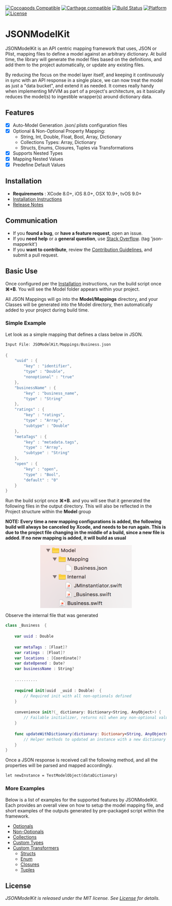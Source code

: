 
[![Cocoapods Compatible](https://img.shields.io/badge/pod-1.0.0-blue.svg)](https://cocoapods.org/)
[![Carthage compatible](https://img.shields.io/badge/Carthage-compatible-4BC51D.svg?style=flat)](https://github.com/Carthage/Carthage)
[![Build Status](https://travis-ci.org/AntonTheDev/JSONModelKit.svg?branch=dev)](https://travis-ci.org/AntonTheDev/JSONModelKit)
[![Platform](https://img.shields.io/badge/platform-ios%20%7C%20osx%20%7C%20tvos%20%7C%20watchos-lightgrey.svg)](https://github.com/AntonTheDev/JSONModelKit/)
[![License](https://img.shields.io/badge/license-MIT-343434.svg)](https://github.com/AntonTheDev/JSONModelKit/)


# JSONModelKit

JSONModelKit is an API centric mapping framework that uses, JSON or Plist, mapping files to define a model against an arbitrary dictionary. At build time, the library will generate the model files based on the definitions, and add them to the project automatically, or update any existing files.

By reducing the focus on the model layer itself, and keeping it continuously in sync with an API response in a single place, we can now treat the model as just a "data bucket", and extend it as needed. It comes really handy when implementing MVVM as part of a project's architecture, as it basically reduces the model(s) to ingestible wrapper(s) around dictionary data.

## Features

- [X] Auto-Model Generation .json/.plists configuration files
- [X] Optional & Non-Optional Property Mapping:
	* String, Int, Double, Float, Bool, Array, Dictionary
	* Collections Types: Array, Dictionary
	* Structs, Enums, Closures, Tuples via Transformations
- [X] Supports Nested Types
- [X] Mapping Nested Values
- [X] Predefine Default Values

## Installation

* **Requirements** : XCode 8.0+, iOS 8.0+, OSX 10.9+, tvOS 9.0+
* [Installation Instructions](/documentation/installation.md)
* [Release Notes](/documentation/changelog.md)

## Communication

- If you **found a bug**, or **have a feature request**, open an issue.
- If you **need help** or a **general question**, use [Stack Overflow](http://stackoverflow.com/questions/tagged/json-mapperkit). (tag 'json-mapperkit')
- If you **want to contribute**, review the [Contribution Guidelines](/Documentation/CONTRIBUTING.md), and submit a pull request.

## Basic Use

Once configured per the [Installation](/documentation/installation.md) instructions, run the build script once **⌘+B**. You will see the Model folder appears within your project.


All JSON Mappings will go into the **Model/Mappings** directory, and your Classes will be generated into the Model directory, then automatically added to your project during build time.

### Simple Example

Let look as a simple mapping that defines a class below in JSON.

```swift
Input File: JSOModelKit/Mappings/Business.json

{
    "uuid" : {
        "key" : "identifier",
        "type" : "Double",
        "nonoptional" : "true"
    },
    "businessName" : {
        "key" : "business_name",
        "type" : "String"
    },
    "ratings" : {
        "key" : "ratings",
        "type" : "Array",
        "subtype" : "Double"
    },
    "metaTags" : {
        "key" : "metadata.tags",
        "type" : "Array",
        "subtype" : "String"
    },
    "open" : {
        "key" : "open",
        "type" : "Bool",
        "default" : "0"
    }
}
```
Run the build script once **⌘+B**. and you will see that it generated the following files in the output directory. This will also be reflected in the Project structure within the **Model** group

**NOTE: Every time a new mapping configurations is added, the following build will always be canceled by Xcode, and needs to be run again. This is due to the project file changing in the middle of a build, since a new file is added. If no new mapping is added, it will build as usual**

<p align="center">
<img align="center"  src="https://github.com/AntonTheDev/JSONModelKit/blob/dev/documentation/readme_assets/genrerated_folder_structure.png?raw=true" width="286" height="196" />
</p>


Observe the internal file that was generated

```swift
class _Business  {

	var uuid : Double

	var metaTags : [Float]?
	var ratings : [Float]?
	var locations : [Coordinate]?
	var dateOpened : Date?
	var businessName : String?

	..........

	required init(uuid  _uuid : Double)  {
		// Required init with all non-optionals defined
	}

	convenience init?(_ dictionary: Dictionary<String, AnyObject>) {
		// Failable initializer, returns nil when any non-optional values is not defined
	}

	func updateWithDictionary(dictionary: Dictionary<String, AnyObject>) {
		// Helper methods to updated an instance with a new dictionary of values
	}
}
```

Once a JSON response is received call the following method, and all the properties will be parsed and mapped accordingly.

```
let newInstance = TestModelObject(dataDictionary)
```

### More Examples

Below is a list of examples for the supported features by JSONModelKit. Each provides an overall view on how to setup the model mapping file, and short examples of the outputs generated by pre-packaged script within the framework.

* [Optionals](https://github.com/AntonTheDev/JSONModelKit/wiki/Optional-Value-Types)
* [Non-Optionals](https://github.com/AntonTheDev/JSONModelKit/wiki/Non-Optional-Value-Types)
* [Collections](https://github.com/AntonTheDev/JSONModelKit/wiki/Collection-Types)
* [Custom Types](https://github.com/AntonTheDev/JSONModelKit/wiki/Custom-Types)
* [Custom Transformers](https://github.com/AntonTheDev/JSONModelKit/wiki/Custom-Transformations)
  * [Structs](https://github.com/AntonTheDev/JSONModelKit/wiki/Struct-Transformations)
  * [Enum](https://github.com/AntonTheDev/JSONModelKit/wiki/Enum-Transformations)
  * [Closures](https://github.com/AntonTheDev/JSONModelKit/wiki/Closure-Transformations)
  * [Tuples](https://github.com/AntonTheDev/JSONModelKit/wiki/Tuple-Transformations)

## License

*JSONModelKit is released under the MIT license. See [License](/LICENSE.md) for details.*
